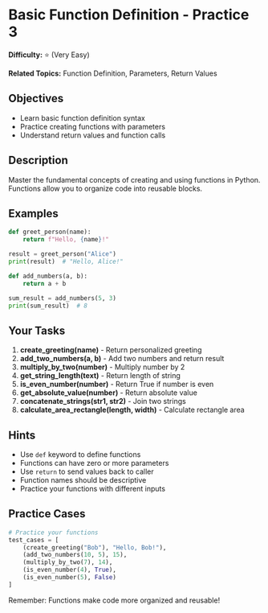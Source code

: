 # Basic Function Definition - Practice 3

**Difficulty:** ⭐ (Very Easy)

**Related Topics:** Function Definition, Parameters, Return Values

## Objectives

- Learn basic function definition syntax
- Practice creating functions with parameters
- Understand return values and function calls

## Description

Master the fundamental concepts of creating and using functions in Python. Functions allow you to organize code into reusable blocks.

## Examples

```python
def greet_person(name):
    return f"Hello, {name}!"

result = greet_person("Alice")
print(result)  # "Hello, Alice!"

def add_numbers(a, b):
    return a + b

sum_result = add_numbers(5, 3)
print(sum_result)  # 8
```

## Your Tasks

1. **create_greeting(name)** - Return personalized greeting
2. **add_two_numbers(a, b)** - Add two numbers and return result
3. **multiply_by_two(number)** - Multiply number by 2
4. **get_string_length(text)** - Return length of string
5. **is_even_number(number)** - Return True if number is even
6. **get_absolute_value(number)** - Return absolute value
7. **concatenate_strings(str1, str2)** - Join two strings
8. **calculate_area_rectangle(length, width)** - Calculate rectangle area

## Hints

- Use `def` keyword to define functions
- Functions can have zero or more parameters
- Use `return` to send values back to caller
- Function names should be descriptive
- Practice your functions with different inputs

## Practice Cases

```python
# Practice your functions
test_cases = [
    (create_greeting("Bob"), "Hello, Bob!"),
    (add_two_numbers(10, 5), 15),
    (multiply_by_two(7), 14),
    (is_even_number(4), True),
    (is_even_number(5), False)
]
```

Remember: Functions make code more organized and reusable!
